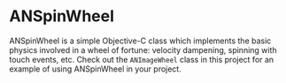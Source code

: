 ANSpinWheel
===========

ANSpinWheel is a simple Objective-C class which implements the basic physics involved in a wheel of fortune: velocity dampening, spinning with touch events, etc.  Check out the `ANImageWheel` class in this project for an example of using ANSpinWheel in your project.
